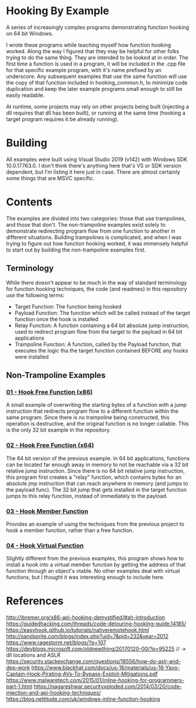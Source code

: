 # Hooking By Example
A series of increasingly complex programs demonstrating function hooking on 64 bit Windows. 

I wrote these programs while teaching myself how function hooking worked. Along the way I figured that they may be helpful for other folks trying to do the same thing. They are intended to be looked at in order. The first time a function is used in a program, it will be included in the .cpp file for that specific example program, with it's name prefixed by an underscore. Any subsequent examples that use the same function will use the copy of that function included in hooking_common.h, to minimize code duplication and keep the later example programs small enough to still be easily readable. 

At runtime, some projects may rely on other projects being built (injecting a dll requires that dll has been built), or running at the same time (hooking a target program requires it be already running).  

# Building
All examples were built using Visual Studio 2019 (v142) with Windows SDK 10.0.17763.0. 
I don't think there's anything here that's VS or SDK version dependent, but I'm listing it here just in case. There are almost certainly some things that are MSVC specific. 

# Contents
The examples are divided into two categories: those that use trampolines, and those that don't. The non-trampoline examples exist solely to demonstrate redirecting program flow from one function to another in different situations. Building trampolines is complicated, and when I was trying to figure out how function hooking worked, it was immensely helpful to start out by building the non-trampoline examples first. 

## Terminology
While there doesn't appear to be much in the way of standard terminology for function hooking techniques, the code (and readmes) in this repository use the following terms:
* Target Function: The function being hooked
* Payload Function: The function which will be called instead of the target function once the hook is installed
* Relay Function: A function containing a 64 bit absolute jump instruction, used to redirect program flow from the target to the payload in 64 bit applications
* Trampoline Function: A function, called by the Payload function, that executes the logic tha the target function contained BEFORE any hooks were installed

## <a name="Non-Trampoline Examples"></a> Non-Trampoline Examples

### [01 - Hook Free Function (x86)]()
A small example of overwriting the starting bytes of a function with a jump instruction that redirects program flow to a different function within the same program. Since there is no trampoline being constructed, this operation is destructive, and the original function is no longer callable. This is the only 32 bit example in the repository. 

### [02 - Hook Free Function (x64)]()
The 64 bit version of the previous example. In 64 bit applications, functions can be located far enough away in memory to not be reachable via a 32 bit relative jump instruction. Since there is no 64 bit relative jump instruction, this program first creates a "relay" function, which contains bytes for an absolute jmp instruction that can reach anywhere in memory (and jumps to the payload func). The 32 bit jump that gets installed in the target function jumps to this relay function, instead of immediately to the payload. 

### [03 - Hook Member Function]()
Provides an example of using the techniques from the previous project to hook a member function, rather than a free function.

### [04 - Hook Virtual Function]()
Slightly different from the previous examples, this program shows how to install a hook into a virtual member function by getting the address of that function through an object's vtable. No other examples deal with virtual functions, but I thought it was interesting enough to include here. 

# References

http://jbremer.org/x86-api-hooking-demystified/#ah-introduction
https://guidedhacking.com/threads/code-detouring-hooking-guide.14185/
https://easyhook.github.io/tutorials/nativeremotehook.html
http://sandsprite.com/blogs/index.php?uid=7&pid=232&year=2012
https://www.ragestorm.net/blogs/?p=107
https://devblogs.microsoft.com/oldnewthing/20170120-00/?p=95225 // -> dll locations and ASLR
https://security.stackexchange.com/questions/18556/how-do-aslr-and-dep-work
https://www.blackhat.com/docs/us-16/materials/us-16-Yavo-Captain-Hook-Pirating-AVs-To-Bypass-Exploit-Mitigations.pdf
https://www.malwaretech.com/2015/01/inline-hooking-for-programmers-part-1.html
https://nagareshwar.securityxploded.com/2014/03/20/code-injection-and-api-hooking-techniques/
https://blog.nettitude.com/uk/windows-inline-function-hooking